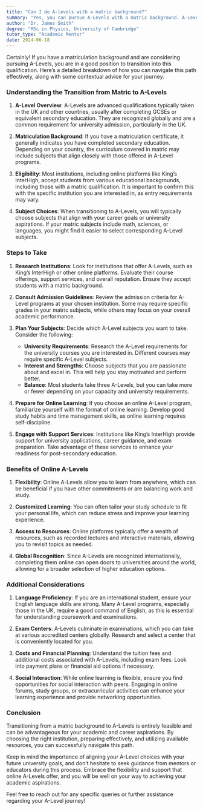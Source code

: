 ```yaml
---
title: "Can I do A-levels with a matric background?"
summary: "Yes, you can pursue A-Levels with a matric background. A-Levels are advanced qualifications recognized for university admission."
author: "Dr. James Smith"
degree: "MSc in Physics, University of Cambridge"
tutor_type: "Academic Mentor"
date: 2024-06-18
---
```


Certainly! If you have a matriculation background and are considering pursuing A-Levels, you are in a good position to transition into this qualification. Here’s a detailed breakdown of how you can navigate this path effectively, along with some contextual advice for your journey.

### Understanding the Transition from Matric to A-Levels

1. **A-Level Overview**: A-Levels are advanced qualifications typically taken in the UK and other countries, usually after completing GCSEs or equivalent secondary education. They are recognized globally and are a common requirement for university admission, particularly in the UK.

2. **Matriculation Background**: If you have a matriculation certificate, it generally indicates you have completed secondary education. Depending on your country, the curriculum covered in matric may include subjects that align closely with those offered in A-Level programs.

3. **Eligibility**: Most institutions, including online platforms like King’s InterHigh, accept students from various educational backgrounds, including those with a matric qualification. It is important to confirm this with the specific institution you are interested in, as entry requirements may vary.

4. **Subject Choices**: When transitioning to A-Levels, you will typically choose subjects that align with your career goals or university aspirations. If your matric subjects include math, sciences, or languages, you might find it easier to select corresponding A-Level subjects. 

### Steps to Take

1. **Research Institutions**: Look for institutions that offer A-Levels, such as King’s InterHigh or other online platforms. Evaluate their course offerings, support services, and overall reputation. Ensure they accept students with a matric background.

2. **Consult Admission Guidelines**: Review the admission criteria for A-Level programs at your chosen institution. Some may require specific grades in your matric subjects, while others may focus on your overall academic performance.

3. **Plan Your Subjects**: Decide which A-Level subjects you want to take. Consider the following:
   - **University Requirements**: Research the A-Level requirements for the university courses you are interested in. Different courses may require specific A-Level subjects.
   - **Interest and Strengths**: Choose subjects that you are passionate about and excel in. This will help you stay motivated and perform better.
   - **Balance**: Most students take three A-Levels, but you can take more or fewer depending on your capacity and university requirements.

4. **Prepare for Online Learning**: If you choose an online A-Level program, familiarize yourself with the format of online learning. Develop good study habits and time management skills, as online learning requires self-discipline.

5. **Engage with Support Services**: Institutions like King’s InterHigh provide support for university applications, career guidance, and exam preparation. Take advantage of these services to enhance your readiness for post-secondary education.

### Benefits of Online A-Levels

1. **Flexibility**: Online A-Levels allow you to learn from anywhere, which can be beneficial if you have other commitments or are balancing work and study.

2. **Customized Learning**: You can often tailor your study schedule to fit your personal life, which can reduce stress and improve your learning experience.

3. **Access to Resources**: Online platforms typically offer a wealth of resources, such as recorded lectures and interactive materials, allowing you to revisit topics as needed.

4. **Global Recognition**: Since A-Levels are recognized internationally, completing them online can open doors to universities around the world, allowing for a broader selection of higher education options.

### Additional Considerations

1. **Language Proficiency**: If you are an international student, ensure your English language skills are strong. Many A-Level programs, especially those in the UK, require a good command of English, as this is essential for understanding coursework and examinations.

2. **Exam Centers**: A-Levels culminate in examinations, which you can take at various accredited centers globally. Research and select a center that is conveniently located for you.

3. **Costs and Financial Planning**: Understand the tuition fees and additional costs associated with A-Levels, including exam fees. Look into payment plans or financial aid options if necessary.

4. **Social Interaction**: While online learning is flexible, ensure you find opportunities for social interaction with peers. Engaging in online forums, study groups, or extracurricular activities can enhance your learning experience and provide networking opportunities.

### Conclusion

Transitioning from a matric background to A-Levels is entirely feasible and can be advantageous for your academic and career aspirations. By choosing the right institution, preparing effectively, and utilizing available resources, you can successfully navigate this path. 

Keep in mind the importance of aligning your A-Level choices with your future university goals, and don’t hesitate to seek guidance from mentors or educators during this process. Embrace the flexibility and support that online A-Levels offer, and you will be well on your way to achieving your academic aspirations. 

Feel free to reach out for any specific queries or further assistance regarding your A-Level journey!
    